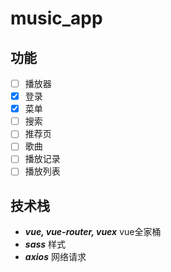 # music_app

## 功能

- [ ] 播放器
- [x] 登录
- [x] 菜单
- [ ] 搜索
- [ ] 推荐页
- [ ] 歌曲
- [ ] 播放记录
- [ ] 播放列表

## 技术栈

- ***vue, vue-router, vuex*** vue全家桶
- ***sass*** 样式
- ***axios*** 网络请求
